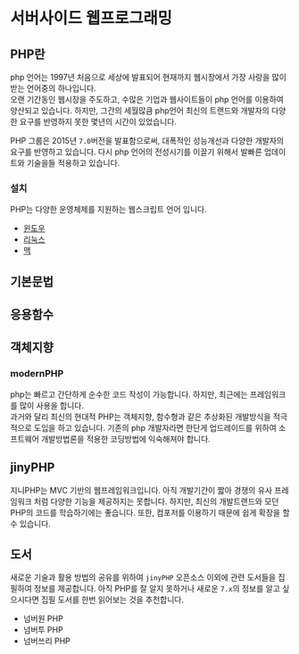 # 서버사이드 웹프로그래밍

## PHP란
php 언어는 1997년 처음으로 세상에 발표되어 현재까지 웹시장에서 가장 사랑을 많이 받는 언어중의 하나입니다.  
오랜 기간동인 웹시장을 주도하고, 수많은 기업과 웹사이트들이 php 언어를 이용하여 양산되고 있습니다. 
하지만, 그간의 세월많큼 php언어 최신의 트랜드와 개발자의 다양한 요구를 반영하지 못한 몇년의 시간이 있었습니다.

PHP 그룹은 2015년 `7.0`버전을 발표함으로써, 대폭적인 성능개선과 다양한 개발자의 요구를 반영하고 있습니다. 
다시 php 언어의 전성시기를 이끌기 위해서 발빠른 업데이트와 기술을들 적용하고 있습니다.

### 설치
PHP는 다양한 운영체제를 지원하는 웹스크립트 언어 입니다.
* [윈도우](./install/windows)
* [리눅스](./install/linux)
* [맥](./install/mac)

## 기본문법


## 응용함수


## 객체지향


### modernPHP
php는 빠르고 간단하게 순수한 코드 작성이 가능합니다. 하지만, 최근에는 프레임워크를 많이 사용을 합니다.  
과거와 달리 최신의 현대적 PHP는 객체지향, 함수형과 같은 추상화된 개발방식을 적극적으로 도입을 하고 있습니다.
기존의 php 개발자라면 한단게 업드레이드를 위하여 소프트웨어 개발방법론을 적용한 코딩방법에 익숙해져야 합니다. 

## jinyPHP
지니PHP는 MVC 기반의 웹프레임워크입니다. 아직 개발기간이 짧아 경쟁의 유사 프레임워크 처럼 다양한 기능을 제공하지는 못합니다. 하지만, 최신의 개발트랜드와 모던PHP의 코드를 학습하기에는 좋습니다. 또한, 컴포저를 이용하기 때문에 쉽게 확장을 할 수 있습니다. 

## 도서
새로운 기술과 활용 방법의 공유를 위하여 `jinyPHP` 오픈소스 이외에 관련 도서들을 집필하여 정보를 제공합니다.
아직 PHP를 잘 알지 못하거나 새로운 `7.x`의 정보를 알고 싶으시다면 집필 도서를 한번 읽어보는 것을 추천합니다.

* 넘버원 PHP
* 넘버투 PHP
* 넘버쓰리 PHP
